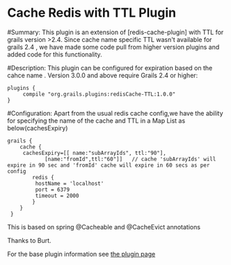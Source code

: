 
Cache Redis with TTL Plugin
===========================

#Summary:
This plugin is an extension of [redis-cache-plugin] with TTL for grails version >2.4. Since cache name specific TTL wasn't available for grails 2.4 , we have made some code pull from higher version plugins and added code for this functionality.


#Description:
This plugin can be configured for expiration based on the cahce name .
Version 3.0.0 and above require Grails 2.4 or higher:

	plugins {
		 compile "org.grails.plugins:redisCache-TTL:1.0.0"
	}

#Configuration: 
 Apart from the usual redis cache config,we have the ability for specifying the name of the cache and TTL in a Map List as below(cachesExpiry)
 
	grails {
	 	cache {
		 cachesExpiry=[[ name:"subArrayIds", ttl:"90"],
		 		[name:"fromId",ttl:"60"]]   // cache 'subArrayIds' will expire in 90 sec and 'fromId' cache will expire in 60 secs as per config 
		   	redis {
			 hostName = 'localhost'
			 port = 6379
			 timeout = 2000
		   	}
	    }
	 }

This is based on spring @Cacheable and @CacheEvict annotations

Thanks to Burt.

For the base plugin information see [the plugin page](http://grails.org/plugin/cache-redis)
